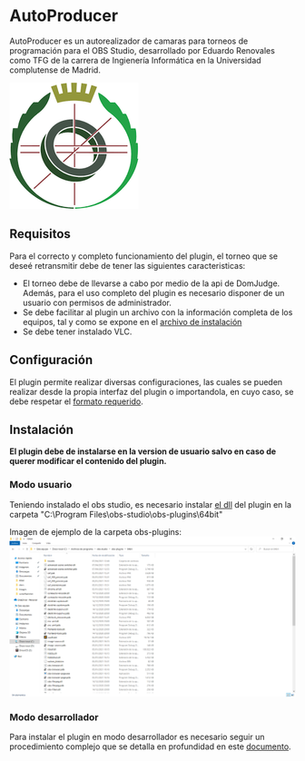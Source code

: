# AutoProducer
AutoProducer es un autorealizador de camaras para torneos de programación para el OBS Studio, desarrollado por Eduardo Renovales como TFG de la carrera de Ingienería Informática en la Universidad complutense de Madrid. 

![ImagenFDI](https://github.com/Bryshot/TFG/blob/master/docs/Images/fdi.png)

## Requisitos
 Para el correcto y completo funcionamiento del plugin, el torneo que se deseé retransmitir debe de tener las siguientes caracteristicas:
 - El torneo debe de llevarse a cabo por medio de la api de DomJudge. Además, para el uso completo del plugin es necesario disponer de un usuario con permisos de administrador.
 - Se debe facilitar al plugin un archivo con la información completa de los equipos, tal y como se expone en el [archivo de instalación](https://github.com/Bryshot/TFG/blob/master/docs/Formato%20archivo%20direcciones.md)
 - Se debe tener instalado VLC.

## Configuración
El plugin permite realizar diversas configuraciones, las cuales se pueden realizar desde la propia interfaz del plugin o importandola, en cuyo caso, se debe respetar el [formato requerido](https://github.com/Bryshot/TFG/blob/master/docs/Formato%20archivo%20configuración.md).

## Instalación
 **El plugin debe de instalarse en la version de usuario salvo en caso de querer modificar el contenido del plugin.**

### Modo usuario
 Teniendo instalado el obs studio, es necesario instalar [el dll](https://github.com/Bryshot/TFG/blob/master/desktop%20version/autoProducerContest.dll) del plugin en la carpeta "C:\Program Files\obs-studio\obs-plugins\64bit"

 Imagen de ejemplo de la carpeta obs-plugins:
 ![Imagen de ejemplo](https://github.com/Bryshot/TFG/blob/master/docs/Images/obs-plugins.PNG)
 
### Modo desarrollador
 Para instalar el plugin en modo desarrollador es necesario seguir un procedimiento complejo que se detalla en profundidad en este [documento](https://github.com/Bryshot/TFG/blob/master/docs/Instalación%20Version%20desarrollo.md).

